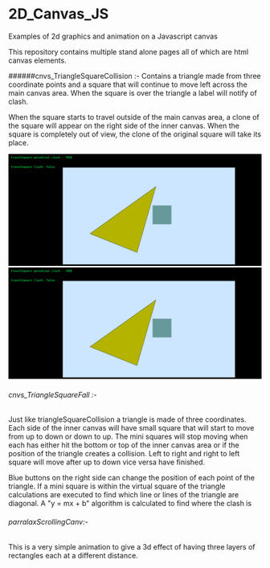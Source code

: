 # 2D_Canvas_JS
Examples of 2d graphics and animation on a Javascript canvas

This repository contains multiple stand alone pages all of which are html canvas elements.

######cnvs_TriangleSquareCollision :-
Contains a triangle made from three coordinate points and a square that will continue
to move left across the main canvas area.
When the square is over the triangle a label will notify of clash.

When the square starts to travel outside of the main canvas area, a clone of the square will appear on the right side
of the inner canvas. When the square is completely out of view, the clone of the original square will take its place.

![screenshot](/screenshots/triSquareCollision1.png)
![Alt Text](/screenshots/triSquareCollision1.png)

###### cnvs_TriangleSquareFall :-
Just like triangleSquareCollision a triangle is made of three coordinates. Each side of the inner canvas will have
small square that will start to move from up to down or down to up. The mini squares will stop moving when each has
either hit the bottom or top of the inner canvas area or if the position of the triangle creates a collision.
Left to right and right to left square will move after up to down vice versa have finished.

Blue buttons on the right side can change the position of each point of the triangle.
If a mini square is within the virtual square of the triangle calculations are executed to find which line or lines
of the triangle are diagonal. A "y = mx + b" algorithm is calculated to find where the clash is


###### parralaxScrollingCanv:-
This is a very simple animation to give a 3d effect of having three layers of rectangles each at a different distance.



